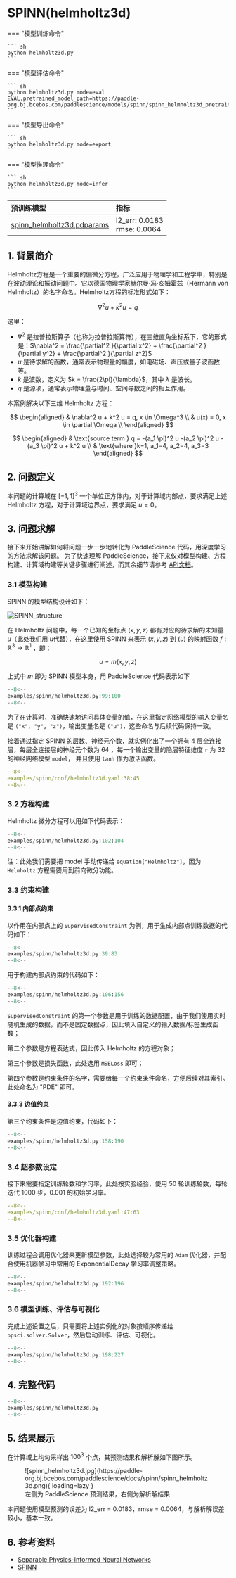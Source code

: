 # SPINN(helmholtz3d)

<!-- <a href="https://aistudio.baidu.com/projectdetail/8219967" class="md-button md-button--primary" style>AI Studio快速体验</a> -->

=== "模型训练命令"

    ``` sh
    python helmholtz3d.py
    ```

=== "模型评估命令"

    ``` sh
    python helmholtz3d.py mode=eval EVAL.pretrained_model_path=https://paddle-org.bj.bcebos.com/paddlescience/models/spinn/spinn_helmholtz3d_pretrained.pdparams
    ```

=== "模型导出命令"

    ``` sh
    python helmholtz3d.py mode=export
    ```

=== "模型推理命令"

    ``` sh
    python helmholtz3d.py mode=infer
    ```

| 预训练模型  | 指标 |
|:--| :--|
| [spinn_helmholtz3d.pdparams](https://paddle-org.bj.bcebos.com/paddlescience/models/spinn/spinn_helmholtz3d_pretrained.pdparams) | l2_err: 0.0183 <br> rmse: 0.0064 |

## 1. 背景简介

Helmholtz方程是一个重要的偏微分方程，广泛应用于物理学和工程学中，特别是在波动理论和振动问题中。它以德国物理学家赫尔曼·冯·亥姆霍兹（Hermann von Helmholtz）的名字命名。Helmholtz方程的标准形式如下：

$$
\nabla^2 u + k^2 u = q
$$

这里：

- $\nabla^2$ 是拉普拉斯算子（也称为拉普拉斯算符），在三维直角坐标系下，它的形式是：$\nabla^2 = \frac{\partial^2 }{\partial x^2} + \frac{\partial^2 }{\partial y^2} + \frac{\partial^2 }{\partial z^2}$
- $u$ 是待求解的函数，通常表示物理量的幅度，如电磁场、声压或量子波函数等。
- $k$ 是波数，定义为 $k = \frac{2\pi}{\lambda}$，其中 $\lambda$ 是波长。
- $q$ 是源项，通常表示物理量与时间、空间导数之间的相互作用。

本案例解决以下三维 Helmholtz 方程：

$$
\begin{aligned}
  & \nabla^2 u + k^2 u = q, x \in \Omega^3 \\
  & u(x) = 0, x \in \partial \Omega \\
\end{aligned}
$$

$$
\begin{aligned}
  & \text{source term } q = -(a_1 \pi)^2 u -(a_2 \pi)^2 u -(a_3 \pi)^2 u + k^2 u \\
  & \text{where }k=1, a_1=4, a_2=4, a_3=3
\end{aligned}
$$

## 2. 问题定义

本问题的计算域在 $[-1, 1] ^3$ 一个单位正方体内，对于计算域内部点，要求满足上述 Helmholtz 方程，对于计算域边界点，要求满足 $u = 0$。

## 3. 问题求解

接下来开始讲解如何将问题一步一步地转化为 PaddleScience 代码，用深度学习的方法求解该问题。
为了快速理解 PaddleScience，接下来仅对模型构建、方程构建、计算域构建等关键步骤进行阐述，而其余细节请参考 [API文档](../api/arch.md)。

### 3.1 模型构建

SPINN 的模型结构设计如下：

![SPINN_structure](https://paddle-org.bj.bcebos.com/paddlescience/docs/spinn/spinn_structure.png)

在 Helmholtz 问题中，每一个已知的坐标点 $(x, y, z)$ 都有对应的待求解的未知量 $u$（此处我们用 $u$代替），在这里使用 SPINN 来表示 $(x, y, z)$ 到 $(u)$ 的映射函数 $f: \mathbb{R}^3 \to \mathbb{R}^1$ ，即：

$$
u = m(x, y, z)
$$

上式中 $m$ 即为 SPINN 模型本身，用 PaddleScience 代码表示如下

``` py linenums="99"
--8<--
examples/spinn/helmholtz3d.py:99:100
--8<--
```

为了在计算时，准确快速地访问具体变量的值，在这里指定网络模型的输入变量名是 `("x", "y", "z")`，输出变量名是 `("u")`，这些命名与后续代码保持一致。

接着通过指定 SPINN 的层数、神经元个数，就实例化出了一个拥有 4 层全连接层，每层全连接层的神经元个数为 64 ，每一个输出变量的隐层特征维度 `r` 为 32 的神经网络模型 `model`， 并且使用 `tanh` 作为激活函数。

``` yaml linenums="38"
--8<--
examples/spinn/conf/helmholtz3d.yaml:38:45
--8<--
```

### 3.2 方程构建

Helmholtz 微分方程可以用如下代码表示：

``` py linenums="102"
--8<--
examples/spinn/helmholtz3d.py:102:104
--8<--
```

注：此处我们需要把 model 手动传递给 `equation["Helmholtz"]`，因为 `Helmholtz` 方程需要用到前向微分功能。

### 3.3 约束构建

#### 3.3.1 内部点约束

以作用在内部点上的 `SupervisedConstraint` 为例，用于生成内部点训练数据的代码如下：

``` py linenums="39"
--8<--
examples/spinn/helmholtz3d.py:39:83
--8<--
```

用于构建内部点约束的代码如下：

``` py linenums="106"
--8<--
examples/spinn/helmholtz3d.py:106:156
--8<--
```

`SupervisedConstraint` 的第一个参数是用于训练的数据配置，由于我们使用实时随机生成的数据，而不是固定数据点，因此填入自定义的输入数据/标签生成函数；

第二个参数是方程表达式，因此传入 Helmholtz 的方程对象；

第三个参数是损失函数，此处选用 `MSELoss` 即可；

第四个参数是约束条件的名字，需要给每一个约束条件命名，方便后续对其索引。此处命名为 "PDE" 即可。

#### 3.3.3 边值约束

第三个约束条件是边值约束，代码如下：

``` py linenums="158"
--8<--
examples/spinn/helmholtz3d.py:158:190
--8<--
```

### 3.4 超参数设定

接下来需要指定训练轮数和学习率，此处按实验经验，使用 50 轮训练轮数，每轮迭代 1000 步，0.001 的初始学习率。

``` yaml linenums="47"
--8<--
examples/spinn/conf/helmholtz3d.yaml:47:63
--8<--
```

### 3.5 优化器构建

训练过程会调用优化器来更新模型参数，此处选择较为常用的 `Adam` 优化器，并配合使用机器学习中常用的 ExponentialDecay 学习率调整策略。

``` py linenums="192"
--8<--
examples/spinn/helmholtz3d.py:192:196
--8<--
```

### 3.6 模型训练、评估与可视化

完成上述设置之后，只需要将上述实例化的对象按顺序传递给 `ppsci.solver.Solver`，然后启动训练、评估、可视化。

``` py linenums="198"
--8<--
examples/spinn/helmholtz3d.py:198:227
--8<--
```

## 4. 完整代码

``` py linenums="1" title="helmholtz3d.py"
--8<--
examples/spinn/helmholtz3d.py
--8<--
```

## 5. 结果展示

在计算域上均匀采样出 $100^3$ 个点，其预测结果和解析解如下图所示。

<figure markdown>
  ![spinn_helmholtz3d.jpg](https://paddle-org.bj.bcebos.com/paddlescience/docs/spinn/spinn_helmholtz3d.png){ loading=lazy }
  <figcaption> 左侧为 PaddleScience 预测结果，右侧为解析解结果</figcaption>
</figure>

本问题使用模型预测的误差为 l2_err = 0.0183，rmse = 0.0064，与解析解误差较小，基本一致。

## 6. 参考资料

- [Separable Physics-Informed Neural Networks](https://arxiv.org/pdf/2306.15969)
- [SPINN](https://github.com/stnamjef/SPINN?tab=readme-ov-file)
